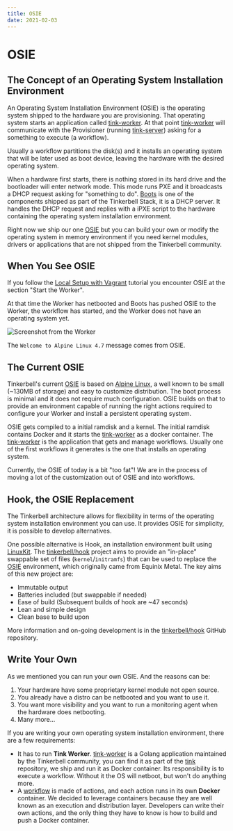 ```yaml
---
title: OSIE
date: 2021-02-03
---
```


# OSIE

## The Concept of an Operating System Installation Environment

An Operating System Installation Environment (OSIE) is the operating system shipped to the hardware you are provisioning.
That operating system starts an application called [tink-worker].
At that point [tink-worker] will communicate with the Provisioner (running [tink-server]) asking for a something to execute (a workflow).

Usually a workflow partitions the disk(s) and it installs an operating system that will be later used as boot device, leaving the hardware with the desired operating system.

When a hardware first starts, there is nothing stored in its hard drive and the bootloader will enter network mode.
This mode runs PXE and it broadcasts a DHCP request asking for "something to do".
[Boots] is one of the components shipped as part of the Tinkerbell Stack, it is a DHCP server.
It handles the DHCP request and replies with a iPXE script to the hardware containing the operating system installation environment.

Right now we ship our one [OSIE] but you can build your own or modify the operating system in memory environment if you need kernel modules, drivers or applications that are not shipped from the Tinkerbell community.

## When You See OSIE

If you follow the [Local Setup with Vagrant] tutorial you encounter OSIE at the section "Start the Worker".

At that time the Worker has netbooted and Boots has pushed OSIE to the Worker, the workflow has started, and the Worker does not have an operating system yet.

![Screenshot from the Worker]

The `Welcome to Alpine Linux 4.7` message comes from OSIE.

## The Current OSIE

Tinkerbell's current [OSIE] is based on [Alpine Linux], a well known to be small (~130MB of storage) and easy to customize distribution.
The boot process is minimal and it does not require much configuration.
OSIE builds on that to provide an environment capable of running the right actions required to configure your Worker and install a persistent operating system.

OSIE gets compiled to a initial ramdisk and a kernel.
The initial ramdisk contains Docker and it starts the [tink-worker] as a docker container.
The [tink-worker] is the application that gets and manage workflows.
Usually one of the first workflows it generates is the one that installs an operating system.

Currently, the OSIE of today is a bit "too fat"!
We are in the process of moving a lot of the customization out of OSIE and into workflows.

## Hook, the OSIE Replacement

The Tinkerbell architecture allows for flexibility in terms of the operating system installation environment you can use.
It provides OSIE for simplicity, it is possible to develop alternatives.

One possible alternative is Hook, an installation environment built using [LinuxKit].
The [tinkerbell/hook] project aims to provide an "in-place" swappable set of files (`kernel`/`initramfs`) that can be used to replace the [OSIE] environment, which originally came from Equinix Metal.
The key aims of this new project are:

- Immutable output
- Batteries included (but swappable if needed)
- Ease of build (Subsequent builds of hook are ~47 seconds)
- Lean and simple design
- Clean base to build upon

More information and on-going development is in the [tinkerbell/hook] GitHub repository.

## Write Your Own

As we mentioned you can run your own OSIE.
And the reasons can be:

1. Your hardware have some proprietary kernel module not open source.
2. You already have a distro can be netbooted and you want to use it.
3. You want more visibility and you want to run a monitoring agent when the hardware does netbooting.
4. Many more...

If you are writing your own operating system installation environment, there are a few requirements:

- It has to run **Tink Worker**.
  [tink-worker] is a Golang application maintained by the Tinkerbell community, you can find it as part of the [tink] repository, we ship and run it as Docker container.
  Its responsibility is to execute a workflow.
  Without it the OS will netboot, but won't do anything more.
- A [workflow] is made of actions, and each action runs in its own **Docker** container.
  We decided to leverage containers because they are well known as an execution and distribution layer.
  Developers can write their own actions, and the only thing they have to know is how to build and push a Docker container.

[alpine linux]: https://alpinelinux.org
[boots]: /services/boots
[linuxkit]: https://github.com/linuxkit/linuxkit
[osie]: https://github.com/tinkerbell/osie
[screenshot from the worker]: /images/vagrant-setup-vbox-worker.png
[tinkerbell/hook]: https://github.com/tinkerbell/hook
[tink]: https://github.com/tinkerbell/tink
[tink-server]: /services/tink-server
[tink-worker]: /services/tink-worker
[local setup with vagrant]: /setup/local-vagrant
[workflow]: /workflows/working-with-workflows

